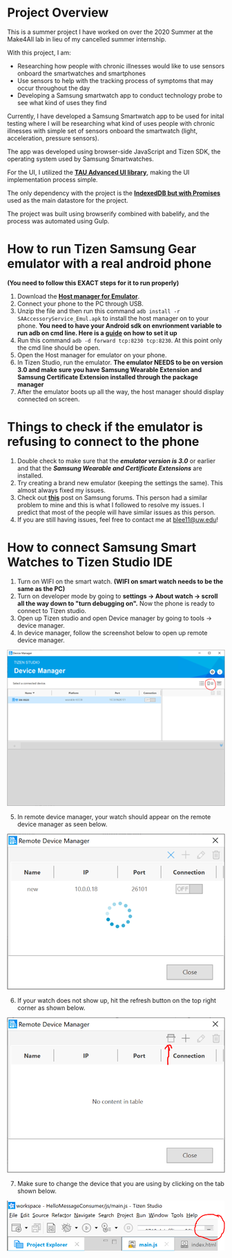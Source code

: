 # Project Overview
This is a summer project I have worked on over the 2020 Summer at the Make4All lab in lieu of my cancelled summer internship. 

With this project, I am:
* Researching how people with chronic illnesses would like to use sensors onboard the smartwatches and smartphones
* Use sensors to help with the tracking process of symptoms that may occur throughout the day
* Developing a Samsung smartwatch app to conduct technology probe to see what kind of uses they find

Currently, I have developed a Samsung Smartwatch app to be used for inital testing where I will be researching what kind of uses people with chronic illnesses with simple set of sensors onboard the smartwatch (light, acceleration, pressure sensors).

The app was developed using browser-side JavaScript and Tizen SDK, the operating system used by Samsung Smartwatches.

For the UI, I utilized the [**TAU Advanced UI library**](https://samsung.github.io/TAU/), making the UI implementation process simple.

The only dependency with the project is the [**IndexedDB but with Promises**](https://github.com/jakearchibald/idb) used as the main datastore for the project.

The project was built using browserify combined with babelify, and the process was automated using Gulp. 

# How to run Tizen Samsung Gear emulator with a real android phone
**(You need to follow this EXACT steps for it to run properly)**

1. Download the [**Host manager for Emulator**](https://developer.samsung.com/galaxy-watch-develop/creating-your-first-app/web-companion/galaxy-watch-emulator.html?download=/glxywatchdevelop/file/e8304d30-cd46-4391-8ac1-ba24364c1f50#).
2. Connect your phone to the PC through USB.
3. Unzip the file and then run this command `adb install -r SAAccessoryService_Emul.apk` to install the host manager on to your phone. **You need to have your Android sdk on envrionment variable to run adb on cmd line. Here is a [guide](https://developer.android.com/studio/command-line/variables) on how to set it up**
3. Run this command `adb -d forward tcp:8230 tcp:8230`. At this point only the cmd line should be open.
4. Open the Host manager for emulator on your phone.
5. In Tizen Studio, run the emulator. **The emulator NEEDS to be on version 3.0 and make sure you have Samsung Wearable Extension and Samsung Certificate Extension installed through the package manager**
6. After the emulator boots up all the way, the host manager should display connected on screen. 

# Things to check if the emulator is refusing to connect to the phone

1. Double check to make sure that the _**emulator version is 3.0**_ or earlier and that the _**Samsung Wearable and Certificate Extensions**_ are installed.
2. Try creating a brand new emulator (keeping the settings the same). This almost always fixed my issues. 
3. Check out [**this**](https://forum.developer.samsung.com/tcannot-link-between-watch-emulator-and-smartphone-physical-device/319/5) post on Samsung forums. This person had a similar problem to mine and this is what I followed to resolve my issues. I predict that most of the people will have similar issues as this person. 
4. If you are still having issues, feel free to contact me at blee11@uw.edu!

# How to connect Samsung Smart Watches to Tizen Studio IDE

1. Turn on WIFI on the smart watch. **(WIFI on smart watch needs to be the same as the PC)**
2. Turn on developer mode by going to **settings -> About watch -> scroll all the way down to "turn debugging on".** Now the phone is ready to connect to Tizen studio.
3. Open up Tizen studio and open Device manager by going to tools -> device manager.
4. In device manager, follow the screenshot below to open up remote device manager.

![Device manager](images/watch-connect-2.PNG)

5. In remote device manager, your watch should appear on the remote device manager as seen below.

![Device manager](images/watch-connect-3.PNG)

6. If your watch does not show up, hit the refresh button on the top right corner as shown below.

![Remote device manager](images/watch-connect-1.PNG)

7. Make sure to change the device that you are using by clicking on the tab shown below.

![Remote device manager](images/watch-connect-4.PNG)
